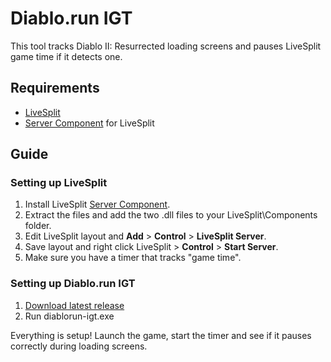 # Diablo.run IGT
This tool tracks Diablo II: Resurrected loading screens and pauses LiveSplit game time if it detects one.

## Requirements
* [LiveSplit](http://livesplit.org/)
* [Server Component](https://github.com/LiveSplit/LiveSplit.Server/releases/download/1.8/LiveSplit.Server_1.8.zip) for LiveSplit

## Guide
### Setting up LiveSplit
1. Install LiveSplit [Server Component](https://github.com/LiveSplit/LiveSplit.Server/releases/download/1.8/LiveSplit.Server_1.8.zip).
2. Extract the files and add the two .dll files to your LiveSplit\Components folder.
3. Edit LiveSplit layout and **Add** > **Control** > **LiveSplit Server**.
4. Save layout and right click LiveSplit > **Control** > **Start Server**.
5. Make sure you have a timer that tracks "game time".

### Setting up Diablo.run IGT
1. [Download latest release](https://github.com/DiabloRun/diablorun-igt/releases/tag/21.10.15-pre2)
2. Run diablorun-igt.exe

Everything is setup! Launch the game, start the timer and see if it pauses correctly during loading screens.
